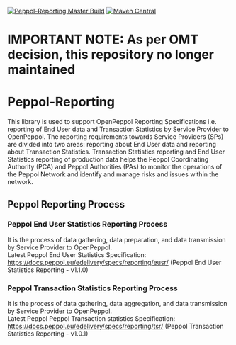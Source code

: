 [![Peppol-Reporting Master Build](https://github.com/OxalisCommunity/peppol-reporting/workflows/peppol-reporting%20Master%20Build/badge.svg?branch=master)](https://github.com/OxalisCommunity/peppol-reporting/actions?query=workflow%3A%22peppol-reporting%20Master%20Build%22)
[![Maven Central](https://img.shields.io/maven-central/v/network.oxalis/peppol-reporting.svg)](http://search.maven.org/#search%7Cgav%7C1%7Cg%3A%22network.oxalis%22%20AND%20a%3A%22peppol-reporting%22)

# IMPORTANT NOTE: As per OMT decision, this repository no longer maintained

# Peppol-Reporting
This library is used to support OpenPeppol Reporting Specifications i.e. reporting of End User data and Transaction Statistics by Service Provider to OpenPeppol.
The reporting requirements towards Service Providers (SPs) are divided into two areas: reporting about End User data and reporting about Transaction Statistics.
Transaction Statistics reporting and End User Statistics reporting of production data helps the Peppol Coordinating Authority (PCA) and Peppol Authorities (PAs) to monitor the operations of the Peppol Network and identify and manage risks and issues within the network.

## Peppol Reporting Process
### Peppol End User Statistics Reporting Process
It is the process of data gathering, data preparation, and data transmission by Service Provider to OpenPeppol.  
Latest Peppol End User Statistics Specification: https://docs.peppol.eu/edelivery/specs/reporting/eusr/  (Peppol End User Statistics Reporting - v1.1.0)

### Peppol Transaction Statistics Reporting Process
It is the process of data gathering, data aggregation, and data transmission by Service Provider to OpenPeppol.  
Latest Peppol Peppol Transaction statistics Specification: https://docs.peppol.eu/edelivery/specs/reporting/tsr/ (Peppol Transaction Statistics Reporting - v1.0.1)

